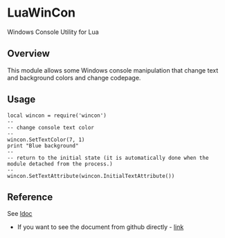 LuaWinCon
=========

Windows Console Utility for Lua

Overview
--------

This module allows some Windows console manipulation that change text and background colors and change codepage.

Usage
-----

    local wincon = require('wincon')
    --
    -- change console text color
    --
    wincon.SetTextColor(7, 1)
    print "Blue background"
    --
    -- return to the initial state (it is automatically done when the module detached from the process.)
    --
    wincon.SetTextAttribute(wincon.InitialTextAttribute())

Reference
---------

See [ldoc](doc/index.html)

* If you want to see the document from github directly - [link](https://rawgit.com/yasuoohno/lua-wincon/master/doc/index.html)

